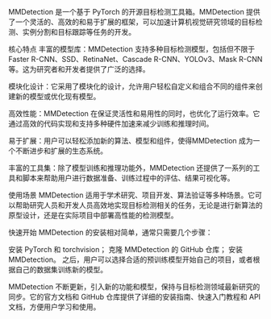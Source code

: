 MMDetection 是一个基于 PyTorch 的开源目标检测工具箱。MMDetection 提供了一个灵活的、高效的和易于扩展的框架，可以加速计算机视觉研究领域的目标检测、实例分割和目标跟踪等任务的开发。

核心特点
丰富的模型库：MMDetection 支持多种目标检测模型，包括但不限于 Faster R-CNN、SSD、RetinaNet、Cascade R-CNN、YOLOv3、Mask R-CNN 等。这为研究者和开发者提供了广泛的选择。

模块化设计：它采用了模块化的设计，允许用户轻松自定义和组合不同的组件来创建新的模型或优化现有模型。

高效性能：MMDetection 在保证灵活性和易用性的同时，也优化了运行效率。它通过高效的代码实现和支持多种硬件加速来减少训练和推理时间。

易于扩展：用户可以轻松添加新的算法、模型和组件，使得MMDetection 成为一个不断进步和扩展的生态系统。

丰富的工具集：除了模型训练和推理功能外，MMDetection 还提供了一系列的工具和脚本来帮助用户进行数据准备、训练过程中的评估、结果可视化等。

使用场景
MMDetection 适用于学术研究、项目开发、算法验证等多种场景。它可以帮助研究人员和开发人员高效地实现目标检测相关的任务，无论是进行新算法的原型设计，还是在实际项目中部署高性能的检测模型。

快速开始
MMDetection 的安装相对简单，通常只需要几个步骤：

安装 PyTorch 和 torchvision；
克隆 MMDetection 的 GitHub 仓库；
安装 MMDetection。
之后，用户可以选择合适的预训练模型开始自己的项目，或者根据自己的数据集训练新的模型。

MMDetection 不断更新，引入新的功能和模型，保持与目标检测领域最新研究的同步。它的官方文档和 GitHub 仓库提供了详细的安装指南、快速入门教程和 API 文档，方便用户学习和使用。
